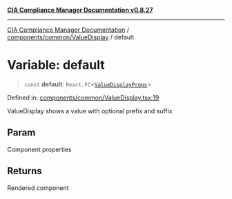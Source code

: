[**CIA Compliance Manager Documentation v0.8.27**](../../../../README.md)

***

[CIA Compliance Manager Documentation](../../../../modules.md) / [components/common/ValueDisplay](../README.md) / default

# Variable: default

> `const` **default**: `React.FC`\<[`ValueDisplayProps`](../interfaces/ValueDisplayProps.md)\>

Defined in: [components/common/ValueDisplay.tsx:19](https://github.com/Hack23/cia-compliance-manager/blob/26bb73ca86d23be8656cdd29d12202323a449310/src/components/common/ValueDisplay.tsx#L19)

ValueDisplay shows a value with optional prefix and suffix

## Param

Component properties

## Returns

Rendered component
